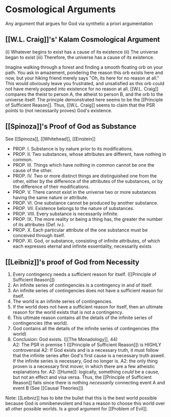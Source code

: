 # Cosmological Arguments
Any argument that argues for God via synthetic a priori argumentation

## [[W.L. Craig]]'s' Kalam Cosmological Argument
(i) Whatever begins to exist has a cause of its existence
(ii) The universe began to exist
(iii) Therefore, the universe has a cause of its existence.

Imagine walking through a forest and finding a smooth floating orb on your path. You ask in amazement, pondering the reason this orb exists here and now, but your hiking friend merely says "Oh, its here for no reason at all." This would obviously leave you frustrated, and unsatisfied as this orb could not have merely popped into existence for no reason at all.
[[W.L. Craig]] compares the theist to person A, the atheist to person B, and the orb to the universe itself. The princple demonstrated here seems to be the [[Principle of Sufficient Reason]]. Thus, [[W.L. Craig]] seems to claim that the PSR points to (not necessarily proves) God's existence.

## [[Spinoza]]'s Proof of God as Substance
See [[Spinoza]], [[Whitehead]], [[Einstein]]
- PROP. I. Substance is by nature prior to its modifications.
- PROP. II. Two substances, whose attributes are different, have nothing in common.
- PROP. III. Things which have nothing in common cannot be one the cause of the other.
- PROP. IV. Two or more distinct things are distinguished one from the other, either by the difference of the attributes of the substances, or by the difference of their modifications.
- PROP. V. There cannot exist in the universe two or more substances having the same nature or attribute.
- PROP. VI. One substance cannot be produced by another substance.
- PROP. VII. Existence belongs to the nature of substances.
- PROP. VIII. Every substance is necessarily infinite.
- PROP. IX. The more reality or being a thing has, the greater the number of its attributes (Def. iv.).
- PROP. X. Each particular attribute of the one substance must be conceived through itself.
- PROP. XI. God, or substance, consisting of infinite attributes, of which each expresses eternal and infinite essentiality, necessarily exists

## [[Leibniz]]'s proof of God from Necessity
1.  Every contingency needs a sufficient reason for itself. ([[Principle of Sufficient Reason]])
2.  An infinite series of contingencies is a contingency in and of itself.
3.  An infinite series of contingencies does not have a sufficient reason for itself.
4.  The world is an infinite series of contingencies.
5.  If the world does not have a sufficient reason for itself, then an ultimate reason for the world exists that is not a contingency.
6.  This ultimate reason contains all the details of the infinite series of contingencies (the world).
7.  God contains all the details of the infinite series of contingencies (the world)
8. Conclusion: God exists.
([[The Monadology]], 44)	
	A2: The PSR in premise 1 ([[Principle of Sufficient Reason]]) is HIGHLY controversial
	A2: If God exists and is a necessary truth, it must follow that the infinite series after God's first cause is a necessary truth aswell. If the infinite series is necessary, God no longer is.
	A2: the only thing proven is a necessary first mover, in which there are a few atheistic explanations for.
	A2: [[Hume]]: logically, something *could* be a cause, but not an effect and visa versa. Thus, the [[Principle of Sufficient Reason]] fails since there is nothing *necessarily* connecting event A and event B (See [[Causal Theories]])

Note: [[Leibniz]] has to bite the bullet that this is the best world possible because God is omnibenevolent and has a reason to choose this world over all other possible worlds. Is a good argument for [[Problem of Evil]].
